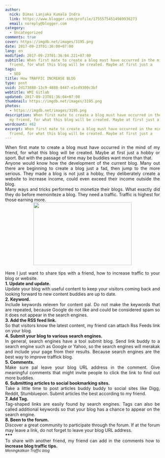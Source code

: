 ```yaml
---
author:
  nick: Dimas Lanjaka Kumala Indra
  link: https://www.blogger.com/profile/17555754514989936273
  email: noreply@blogger.com
category:
  - Uncategorized
comments: true
cover: https://imgdb.net/images/3195.png
date: 2017-09-23T01:36:00+07:00
lang: en
modified: 2017-09-23T01:36:04.221+07:00
subtitle: When first mate to create a blog must have occurred in the mind of my
  friend, for what this blog will be created. Maybe at first just a
tags:
  - SEO
title: How TRAFFIC INCREASE BLOG
type: post
uuid: 2d173888-13c9-4888-8447-e1cd9300c3bf
webtitle: WMI Gitlab
updated: 2017-09-23T01:36:04+07:00
thumbnail: https://imgdb.net/images/3195.png
photos:
  - https://imgdb.net/images/3195.png
description: When first mate to create a blog must have occurred in the mind of
  my friend, for what this blog will be created. Maybe at first just a
wordcount: 462
excerpt: When first mate to create a blog must have occurred in the mind of my
  friend, for what this blog will be created. Maybe at first just a
---
```


<div style="text-align: justify;">When first mate to create a blog must have occurred in the mind of my friend, for what this blog will be created. Maybe at first just a hobby or sport. But with the passage of time may be buddies want more than that. <br>Anyone would know how the development of the current blog. Many out there are beginning to create a blog just a fad, then jump to the more serious. They made a blog is not just a hobby, they deliberately create a website to increase income, could even exceed their income outside the blog. <br>Many ways and tricks performed to monetize their blogs. What exactly did they do before memoniteze a blog. They need a traffic. Traffic is highest for those earning more.<br><div class="separator" style="clear: both; text-align: center;"><a href="https://imgdb.net/images/3195.png" imageanchor="1" style="margin-left: 1em; margin-right: 1em;" rel="noopener noreferer nofollow"><img border="0" data-original-height="306" data-original-width="480" height="204" src="https://imgdb.net/images/3195.png" width="320"></a></div><br>Here I just want to share tips with a friend, how to increase traffic to your blog or website. <br><b>1. Update and update.</b> <br>Update your blog with useful content to keep your visitors coming back and looking forward to new content buddies are up to date. <br><b>2. Keyword.</b> <br>Include keywords releven for content pal. Do not make the keywords that are repeated, because Google do not like and could be considered spam so it does not appear in the search engines. <br><b>3. Add the RSS feed link.</b> <br>So that visitors know the latest content, my friend can attach Rss Feeds link on your blog. <br><b>4. Submit your blog to various search engines.</b> <br>In general, search engines have a tool submit blog. Send link buddy to a search engine such as Google or Yahoo, so the search engines will merakak and include your page from their results. Because search engines are the best way to improve traffick blog. <br><b>5. Comments.</b> <br>Make sure pal leave your blog URL address in the comment. Give meaningful comments that might invite people to click the link to find out more buddies. <br><b>6. Submitting articles to social bookmarking sites.</b> <br>Take a little time to post articles buddy buddy to social sites like Digg, Reddit, Stumbluepon. Submit articles the best according to my friend. <br><b>7. Add Tag.</b> <br>Tag-shaped links are easily found by search engines. Tags can also be called additional keywords so that your blog has a chance to appear on the search engine. <br><b>8. Been to the forum.</b> <br>Discover a great community to participate through the forum. If at the forum may leave a link, do not forget to leave your blog URL address. <br><b>***</b> <br>To share with another friend, my friend can add in the comments how to <b>increase blog traffic tips.</b> <br><small class="w3-right"><i>Meningkatkan Traffic blog</i></small></div>